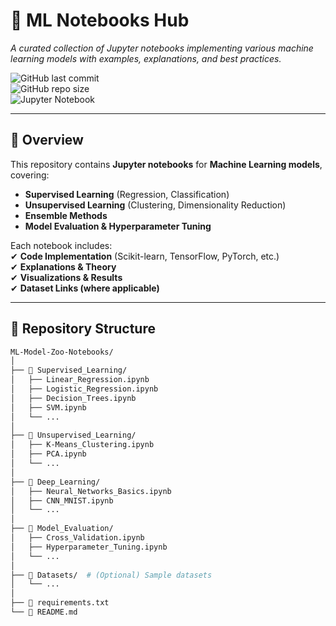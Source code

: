 # 📖 ML Notebooks Hub  
*A curated collection of Jupyter notebooks implementing various machine learning models with examples, explanations, and best practices.*  

![GitHub last commit](https://img.shields.io/github/last-commit/yourusername/ML-Model-Zoo-Notebooks)  
![GitHub repo size](https://img.shields.io/github/repo-size/yourusername/ML-Model-Zoo-Notebooks)  
![Jupyter Notebook](https://img.shields.io/badge/Jupyter-Notebook-orange)  

---

## 🚀 Overview  
This repository contains **Jupyter notebooks** for **Machine Learning models**, covering:  
- **Supervised Learning** (Regression, Classification)  
- **Unsupervised Learning** (Clustering, Dimensionality Reduction)  
- **Ensemble Methods**  
- **Model Evaluation & Hyperparameter Tuning**  

Each notebook includes:  
✔ **Code Implementation** (Scikit-learn, TensorFlow, PyTorch, etc.)  
✔ **Explanations & Theory**  
✔ **Visualizations & Results**  
✔ **Dataset Links (where applicable)**  

---

## 📂 Repository Structure  
```bash
ML-Model-Zoo-Notebooks/  
│
├── 📁 Supervised_Learning/  
│   ├── Linear_Regression.ipynb  
│   ├── Logistic_Regression.ipynb  
│   ├── Decision_Trees.ipynb  
│   ├── SVM.ipynb  
│   └── ...  
│
├── 📁 Unsupervised_Learning/  
│   ├── K-Means_Clustering.ipynb  
│   ├── PCA.ipynb  
│   └── ...  
│
├── 📁 Deep_Learning/  
│   ├── Neural_Networks_Basics.ipynb  
│   ├── CNN_MNIST.ipynb  
│   └── ...  
│
├── 📁 Model_Evaluation/  
│   ├── Cross_Validation.ipynb  
│   ├── Hyperparameter_Tuning.ipynb  
│   └── ...  
│
├── 📁 Datasets/  # (Optional) Sample datasets  
│   └── ...  
│
├── 📜 requirements.txt  
└── 📜 README.md  
